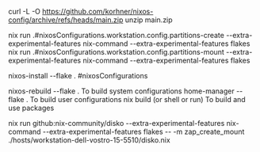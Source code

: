 curl -L -O https://github.com/korhner/nixos-config/archive/refs/heads/main.zip
unzip main.zip

nix run .#nixosConfigurations.workstation.config.partitions-create --extra-experimental-features nix-command --extra-experimental-features flakes
nix run .#nixosConfigurations.workstation.config.partitions-mount --extra-experimental-features nix-command --extra-experimental-features flakes

nixos-install --flake . #nixosConfigurations

nixos-rebuild --flake . To build system configurations
home-manager --flake . To build user configurations
nix build (or shell or run) To build and use packages

nix run github:nix-community/disko --extra-experimental-features nix-command --extra-experimental-features flakes -- -m zap_create_mount ./hosts/workstation-dell-vostro-15-5510/disko.nix
